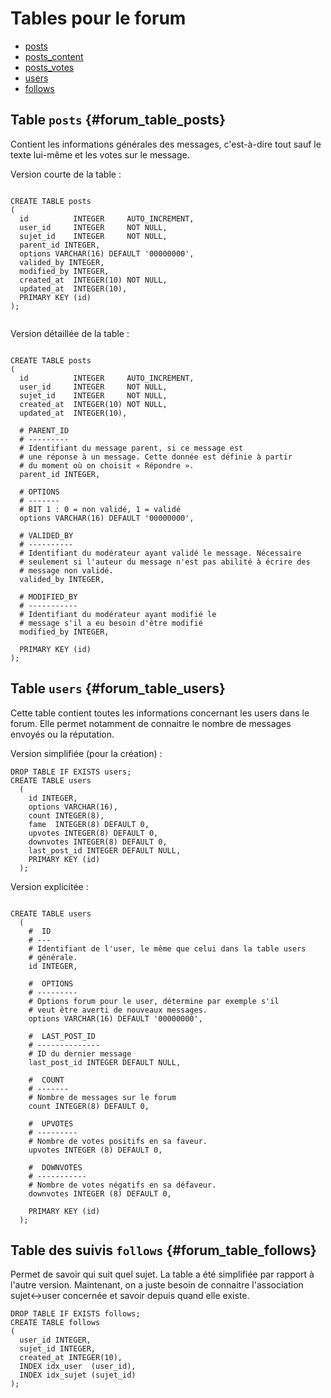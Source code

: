 # Tables pour le forum

* [posts](#forum_table_posts)
* [posts_content](#forum_table_posts_content)
* [posts_votes](#forum_table_posts_vote)
* [users](#forum_table_users)
* [follows](#forum_table_follows)


## Table `posts` {#forum_table_posts}

Contient les informations générales des messages, c'est-à-dire tout sauf le texte lui-même et les votes sur le message.

Version courte de la table :

```

CREATE TABLE posts
(
  id          INTEGER     AUTO_INCREMENT,
  user_id     INTEGER     NOT NULL,
  sujet_id    INTEGER     NOT NULL,
  parent_id INTEGER,
  options VARCHAR(16) DEFAULT '00000000',
  valided_by INTEGER,
  modified_by INTEGER,
  created_at  INTEGER(10) NOT NULL,
  updated_at  INTEGER(10),
  PRIMARY KEY (id)
);


```

Version détaillée de la table :

```

CREATE TABLE posts
(
  id          INTEGER     AUTO_INCREMENT,
  user_id     INTEGER     NOT NULL,
  sujet_id    INTEGER     NOT NULL,
  created_at  INTEGER(10) NOT NULL,
  updated_at  INTEGER(10),

  # PARENT_ID
  # ---------
  # Identifiant du message parent, si ce message est
  # une réponse à un message. Cette donnée est définie à partir
  # du moment où on choisit « Répondre ».
  parent_id INTEGER,

  # OPTIONS
  # -------
  # BIT 1 : 0 = non validé, 1 = validé
  options VARCHAR(16) DEFAULT '00000000',

  # VALIDED_BY
  # ----------
  # Identifiant du modérateur ayant validé le message. Nécessaire
  # seulement si l'auteur du message n'est pas abilité à écrire des
  # message non validé.
  valided_by INTEGER,

  # MODIFIED_BY
  # -----------
  # Identifiant du modérateur ayant modifié le
  # message s'il a eu besoin d'être modifié
  modified_by INTEGER,

  PRIMARY KEY (id)
);

```

## Table `users` {#forum_table_users}

Cette table contient toutes les informations concernant les users dans le forum. Elle permet notamment de connaitre le nombre de messages envoyés ou la réputation.

Version simplifiée (pour la création) :

```
DROP TABLE IF EXISTS users;
CREATE TABLE users
  (
    id INTEGER,
    options VARCHAR(16),
    count INTEGER(8),
    fame  INTEGER(8) DEFAULT 0,
    upvotes INTEGER(8) DEFAULT 0,
    downvotes INTEGER(8) DEFAULT 0,
    last_post_id INTEGER DEFAULT NULL,
    PRIMARY KEY (id)
  );
```


Version explicitée :

```

CREATE TABLE users
  (
    #  ID
    # ---
    # Identifiant de l'user, le même que celui dans la table users
    # générale.
    id INTEGER,

    #  OPTIONS
    # ---------
    # Options forum pour le user, détermine par exemple s'il
    # veut être averti de nouveaux messages.
    options VARCHAR(16) DEFAULT '00000000',

    #  LAST_POST_ID
    # --------------
    # ID du dernier message
    last_post_id INTEGER DEFAULT NULL,

    #  COUNT
    # -------
    # Nombre de messages sur le forum
    count INTEGER(8) DEFAULT 0,

    #  UPVOTES
    # ---------
    # Nombre de votes positifs en sa faveur.
    upvotes INTEGER (8) DEFAULT 0,

    #  DOWNVOTES
    # -----------
    # Nombre de votes négatifs en sa défaveur.
    downvotes INTEGER (8) DEFAULT 0,

    PRIMARY KEY (id)
  );

```

## Table des suivis `follows` {#forum_table_follows}

Permet de savoir qui suit quel sujet. La table a été simplifiée par rapport à l'autre version. Maintenant, on a juste besoin de connaitre l'association sujet<->user concernée et savoir depuis quand elle existe.

```
DROP TABLE IF EXISTS follows;
CREATE TABLE follows
(
  user_id INTEGER,
  sujet_id INTEGER,
  created_at INTEGER(10),
  INDEX idx_user  (user_id),
  INDEX idx_sujet (sujet_id)
);
```
